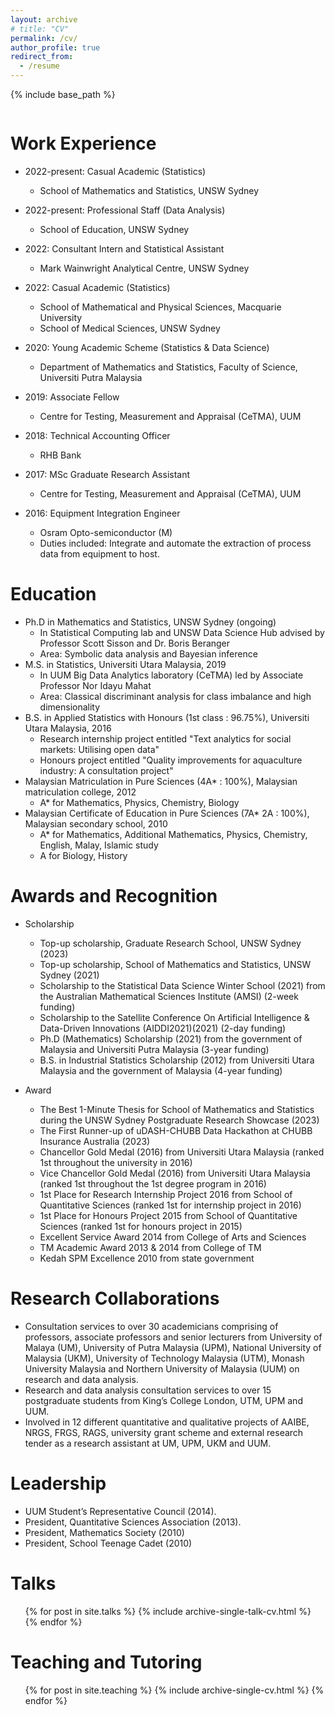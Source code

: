 ```yaml
---
layout: archive
# title: "CV"
permalink: /cv/
author_profile: true
redirect_from:
  - /resume
---
```


{% include base_path %}

<a href="images/Hakiim_cv.pdf" class="image fit"><img src="images/marr_pic.jpg" alt=""></a>

Work Experience
======
* 2022-present: Casual Academic (Statistics)
  * School of Mathematics and Statistics, UNSW Sydney

* 2022-present: Professional Staff (Data Analysis)
  * School of Education, UNSW Sydney

* 2022: Consultant Intern and Statistical Assistant
  * Mark Wainwright Analytical Centre, UNSW Sydney

* 2022: Casual Academic (Statistics)
  * School of Mathematical and Physical Sciences, Macquarie University
  * School of Medical Sciences, UNSW Sydney

* 2020: Young Academic Scheme (Statistics & Data Science)
  * Department of Mathematics and Statistics, Faculty of Science, Universiti Putra Malaysia

* 2019: Associate Fellow
  * Centre for Testing, Measurement and Appraisal (CeTMA), UUM

* 2018: Technical Accounting Officer
  * RHB Bank

* 2017: MSc Graduate Research Assistant
  * Centre for Testing, Measurement and Appraisal (CeTMA), UUM

* 2016: Equipment Integration Engineer
  * Osram Opto-semiconductor (M)
  * Duties included: Integrate and automate the extraction of process data from equipment to host.

Education
======
* Ph.D in Mathematics and Statistics, UNSW Sydney (ongoing)
  * In Statistical Computing lab and UNSW Data Science Hub advised by Professor Scott Sisson and Dr. Boris Beranger
  * Area: Symbolic data analysis and Bayesian inference
* M.S. in Statistics, Universiti Utara Malaysia, 2019
  * In UUM Big Data Analytics laboratory (CeTMA) led by Associate Professor Nor Idayu Mahat
  * Area: Classical discriminant analysis for class imbalance and high dimensionality
* B.S. in Applied Statistics with Honours (1st class : 96.75%), Universiti Utara Malaysia, 2016
  * Research internship project entitled "Text analytics for social markets: Utilising open data"
  * Honours project entitled "Quality improvements for aquaculture industry: A consultation project"
* Malaysian Matriculation in Pure Sciences (4A* : 100%), Malaysian matriculation college, 2012
  * A* for Mathematics, Physics, Chemistry, Biology
* Malaysian Certificate of Education in Pure Sciences (7A* 2A : 100%), Malaysian secondary school, 2010
  * A* for Mathematics, Additional Mathematics, Physics, Chemistry, English, Malay, Islamic study
  * A for Biology, History

Awards and Recognition
======
* Scholarship
  * Top-up scholarship, Graduate Research School, UNSW Sydney (2023)
  * Top-up scholarship, School of Mathematics and Statistics, UNSW Sydney (2021)
  * Scholarship to the Statistical Data Science Winter School (2021) from the Australian Mathematical Sciences Institute (AMSI) (2-week funding)
  * Scholarship to the Satellite Conference On Artificial Intelligence & Data-Driven Innovations (AIDDI2021)(2021) (2-day funding)
  * Ph.D (Mathematics) Scholarship (2021) from the government of Malaysia and Universiti Putra Malaysia (3-year funding)
  * B.S. in Industrial Statistics Scholarship (2012) from Universiti Utara Malaysia and the government of Malaysia (4-year funding)

* Award
  * The Best 1-Minute Thesis for School of Mathematics and Statistics during the UNSW Sydney Postgraduate Research Showcase (2023)
  * The First Runner-up of uDASH-CHUBB Data Hackathon at CHUBB Insurance Australia (2023)
  * Chancellor Gold Medal (2016) from Universiti Utara Malaysia (ranked 1st throughout the university in 2016)
  * Vice Chancellor Gold Medal (2016) from Universiti Utara Malaysia (ranked 1st throughout the 1st degree program in 2016)
  * 1st Place for Research Internship Project 2016 from School of Quantitative Sciences (ranked 1st for internship project in 2016)
  * 1st Place for Honours Project 2015 from School of Quantitative Sciences (ranked 1st for honours project in 2015)
  * Excellent Service Award 2014 from College of Arts and Sciences
  * TM Academic Award 2013 & 2014 from College of TM
  * Kedah SPM Excellence 2010 from state government
  
Research Collaborations
======
* Consultation services to over 30 academicians comprising of professors, associate professors and senior lecturers from University of Malaya (UM), University of Putra Malaysia (UPM), National University of Malaysia (UKM), University of Technology Malaysia (UTM), Monash University Malaysia and Northern University of Malaysia (UUM) on research and data analysis.
* Research and data analysis consultation services to over 15 postgraduate students from King’s College London, UTM, UPM and UUM.
* Involved in 12 different quantitative and qualitative projects of AAIBE, NRGS, FRGS, RAGS, university grant scheme and external research tender as a research assistant at UM, UPM, UKM and UUM.

Leadership
======
* UUM Student’s Representative Council (2014).
* President, Quantitative Sciences Association (2013).
* President, Mathematics Society (2010)
* President, School Teenage Cadet (2010)

Talks
======
  <ul>{% for post in site.talks %}
    {% include archive-single-talk-cv.html %}
  {% endfor %}</ul>
  
Teaching and Tutoring
======
  <ul>{% for post in site.teaching %}
    {% include archive-single-cv.html %}
  {% endfor %}</ul>
